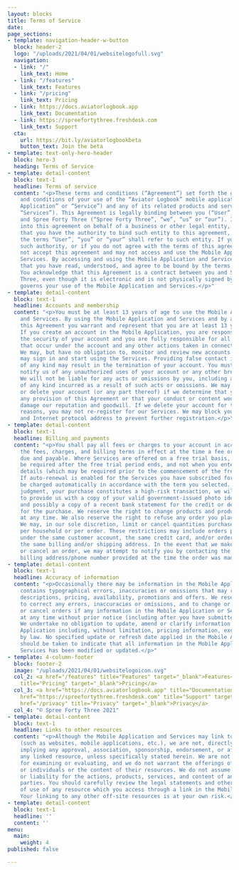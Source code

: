 ```yaml
---
layout: blocks
title: Terms of Service
date: 
page_sections:
- template: navigation-header-w-button
  block: header-2
  logo: "/uploads/2021/04/01/websitelogofull.svg"
  navigation:
  - link: "/"
    link_text: Home
  - link: "/features"
    link_text: Features
  - link: "/pricing"
    link_text: Pricing
  - link: https://docs.aviatorlogbook.app
    link_text: Documentation
  - link: https://spreefortythree.freshdesk.com
    link_text: Support
  cta:
    url: https://bit.ly/aviatorlogbookbeta
    button_text: Join the beta
- template: text-only-hero-header
  block: hero-3
  heading: Terms of Service
- template: detail-content
  block: text-1
  headline: Terms of service
  content: "<p>These terms and conditions (“Agreement”) set forth the general terms
    and conditions of your use of the “Aviator Logbook” mobile application (“Mobile
    Application” or “Service”) and any of its related products and services (collectively,
    “Services”). This Agreement is legally binding between you (“User”, “you” or “your”)
    and Spree Forty Three (“Spree Forty Three”, “we”, “us” or “our”). If you are entering
    into this agreement on behalf of a business or other legal entity, you represent
    that you have the authority to bind such entity to this agreement, in which case
    the terms “User”, “you” or “your” shall refer to such entity. If you do not have
    such authority, or if you do not agree with the terms of this agreement, you must
    not accept this agreement and may not access and use the Mobile Application and
    Services. By accessing and using the Mobile Application and Services, you acknowledge
    that you have read, understood, and agree to be bound by the terms of this Agreement.
    You acknowledge that this Agreement is a contract between you and Spree Forty
    Three, even though it is electronic and is not physically signed by you, and it
    governs your use of the Mobile Application and Services.</p>"
- template: detail-content
  block: text-1
  headline: Accounts and membership
  content: "<p>You must be at least 13 years of age to use the Mobile Application
    and Services. By using the Mobile Application and Services and by agreeing to
    this Agreement you warrant and represent that you are at least 13 years of age.
    If you create an account in the Mobile Application, you are responsible for maintaining
    the security of your account and you are fully responsible for all activities
    that occur under the account and any other actions taken in connection with it.
    We may, but have no obligation to, monitor and review new accounts before you
    may sign in and start using the Services. Providing false contact information
    of any kind may result in the termination of your account. You must immediately
    notify us of any unauthorized uses of your account or any other breaches of security.
    We will not be liable for any acts or omissions by you, including any damages
    of any kind incurred as a result of such acts or omissions. We may suspend, disable,
    or delete your account (or any part thereof) if we determine that you have violated
    any provision of this Agreement or that your conduct or content would tend to
    damage our reputation and goodwill. If we delete your account for the foregoing
    reasons, you may not re-register for our Services. We may block your email address
    and Internet protocol address to prevent further registration.</p>"
- template: detail-content
  block: text-1
  headline: Billing and payments
  content: "<p>You shall pay all fees or charges to your account in accordance with
    the fees, charges, and billing terms in effect at the time a fee or charge is
    due and payable. Where Services are offered on a free trial basis, payment may
    be required after the free trial period ends, and not when you enter your billing
    details (which may be required prior to the commencement of the free trial period).
    If auto-renewal is enabled for the Services you have subscribed for, you will
    be charged automatically in accordance with the term you selected. If, in our
    judgment, your purchase constitutes a high-risk transaction, we will require you
    to provide us with a copy of your valid government-issued photo identification,
    and possibly a copy of a recent bank statement for the credit or debit card used
    for the purchase. We reserve the right to change products and product pricing
    at any time. We also reserve the right to refuse any order you place with us.
    We may, in our sole discretion, limit or cancel quantities purchased per person,
    per household or per order. These restrictions may include orders placed by or
    under the same customer account, the same credit card, and/or orders that use
    the same billing and/or shipping address. In the event that we make a change to
    or cancel an order, we may attempt to notify you by contacting the e-mail and/or
    billing address/phone number provided at the time the order was made.</p>"
- template: detail-content
  block: text-1
  headline: Accuracy of information
  content: "<p>Occasionally there may be information in the Mobile Application that
    contains typographical errors, inaccuracies or omissions that may relate to product
    descriptions, pricing, availability, promotions and offers. We reserve the right
    to correct any errors, inaccuracies or omissions, and to change or update information
    or cancel orders if any information in the Mobile Application or Services is inaccurate
    at any time without prior notice (including after you have submitted your order).
    We undertake no obligation to update, amend or clarify information in the Mobile
    Application including, without limitation, pricing information, except as required
    by law. No specified update or refresh date applied in the Mobile Application
    should be taken to indicate that all information in the Mobile Application or
    Services has been modified or updated.</p>"
- template: 4-column-footer
  block: footer-2
  image: "/uploads/2021/04/01/websitelogoicon.svg"
  col_2: <a href="/features" title="Features" target="_blank">Features</a><br><a href="/pricing"
    title="Pricing" target="_blank">Pricing</a>
  col_3: <a href="https://docs.aviatorlogbook.app" title="Documentation" target="_blank">Documentation</a><br><a
    href="https://spreefortythree.freshdesk.com" title="Support" target="_blank">Support</a><br><a
    href="/privacy" title="Privacy" target="_blank">Privacy</a>
  col_4: "© Spree Forty Three 2021"
- template: detail-content
  block: text-1
  headline: Links to other resources
  content: "<p>Although the Mobile Application and Services may link to other resources
    (such as websites, mobile applications, etc.), we are not, directly or indirectly,
    implying any approval, association, sponsorship, endorsement, or affiliation with
    any linked resource, unless specifically stated herein. We are not responsible
    for examining or evaluating, and we do not warrant the offerings of, any businesses
    or individuals or the content of their resources. We do not assume any responsibility
    or liability for the actions, products, services, and content of any other third
    parties. You should carefully review the legal statements and other conditions
    of use of any resource which you access through a link in the Mobile Application.
    Your linking to any other off-site resources is at your own risk.</p>"
- template: detail-content
  block: text-1
  headline: ''
  content: ''
menu:
  main:
    weight: 4
published: false

---
```

